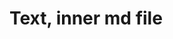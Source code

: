 # Text, inner md file

<!-- image of book, here
it is needed to tell that there is no original resourse here, because of copywriting
have some "how to" folders, in each I will describe something for example how to address a python file, how to create a private property, ... -->
